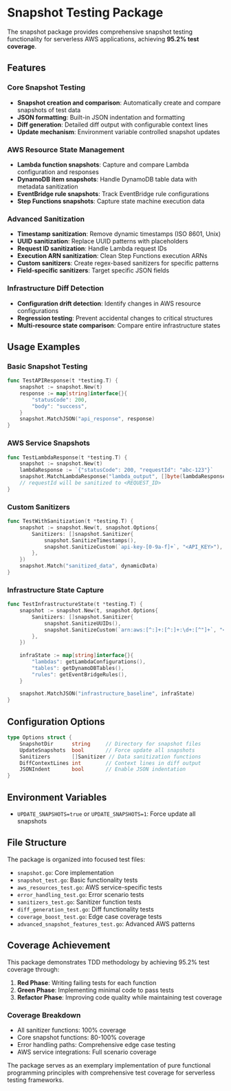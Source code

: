 # Snapshot Testing Package

The snapshot package provides comprehensive snapshot testing functionality for serverless AWS applications, achieving **95.2% test coverage**.

## Features

### Core Snapshot Testing
- **Snapshot creation and comparison**: Automatically create and compare snapshots of test data
- **JSON formatting**: Built-in JSON indentation and formatting
- **Diff generation**: Detailed diff output with configurable context lines
- **Update mechanism**: Environment variable controlled snapshot updates

### AWS Resource State Management
- **Lambda function snapshots**: Capture and compare Lambda configuration and responses
- **DynamoDB item snapshots**: Handle DynamoDB table data with metadata sanitization
- **EventBridge rule snapshots**: Track EventBridge rule configurations
- **Step Functions snapshots**: Capture state machine execution data

### Advanced Sanitization
- **Timestamp sanitization**: Remove dynamic timestamps (ISO 8601, Unix)
- **UUID sanitization**: Replace UUID patterns with placeholders
- **Request ID sanitization**: Handle Lambda request IDs
- **Execution ARN sanitization**: Clean Step Functions execution ARNs
- **Custom sanitizers**: Create regex-based sanitizers for specific patterns
- **Field-specific sanitizers**: Target specific JSON fields

### Infrastructure Diff Detection
- **Configuration drift detection**: Identify changes in AWS resource configurations
- **Regression testing**: Prevent accidental changes to critical structures
- **Multi-resource state comparison**: Compare entire infrastructure states

## Usage Examples

### Basic Snapshot Testing
```go
func TestAPIResponse(t *testing.T) {
    snapshot := snapshot.New(t)
    response := map[string]interface{}{
        "statusCode": 200,
        "body": "success",
    }
    snapshot.MatchJSON("api_response", response)
}
```

### AWS Service Snapshots
```go
func TestLambdaResponse(t *testing.T) {
    snapshot := snapshot.New(t)
    lambdaResponse := `{"statusCode": 200, "requestId": "abc-123"}`
    snapshot.MatchLambdaResponse("lambda_output", []byte(lambdaResponse))
    // requestId will be sanitized to <REQUEST_ID>
}
```

### Custom Sanitizers
```go
func TestWithSanitization(t *testing.T) {
    snapshot := snapshot.New(t, snapshot.Options{
        Sanitizers: []snapshot.Sanitizer{
            snapshot.SanitizeTimestamps(),
            snapshot.SanitizeCustom(`api-key-[0-9a-f]+`, "<API_KEY>"),
        },
    })
    snapshot.Match("sanitized_data", dynamicData)
}
```

### Infrastructure State Capture
```go
func TestInfrastructureState(t *testing.T) {
    snapshot := snapshot.New(t, snapshot.Options{
        Sanitizers: []snapshot.Sanitizer{
            snapshot.SanitizeUUIDs(),
            snapshot.SanitizeCustom(`arn:aws:[^:]+:[^:]+:\d+:[^"]+`, "<AWS_ARN>"),
        },
    })
    
    infraState := map[string]interface{}{
        "lambdas": getLambdaConfigurations(),
        "tables": getDynamoDBTables(),
        "rules": getEventBridgeRules(),
    }
    
    snapshot.MatchJSON("infrastructure_baseline", infraState)
}
```

## Configuration Options

```go
type Options struct {
    SnapshotDir      string     // Directory for snapshot files
    UpdateSnapshots  bool       // Force update all snapshots
    Sanitizers       []Sanitizer // Data sanitization functions
    DiffContextLines int        // Context lines in diff output
    JSONIndent       bool       // Enable JSON indentation
}
```

## Environment Variables

- `UPDATE_SNAPSHOTS=true` or `UPDATE_SNAPSHOTS=1`: Force update all snapshots

## File Structure

The package is organized into focused test files:
- `snapshot.go`: Core implementation
- `snapshot_test.go`: Basic functionality tests
- `aws_resources_test.go`: AWS service-specific tests
- `error_handling_test.go`: Error scenario tests
- `sanitizers_test.go`: Sanitizer function tests
- `diff_generation_test.go`: Diff functionality tests
- `coverage_boost_test.go`: Edge case coverage tests
- `advanced_snapshot_features_test.go`: Advanced AWS patterns

## Coverage Achievement

This package demonstrates TDD methodology by achieving 95.2% test coverage through:

1. **Red Phase**: Writing failing tests for each function
2. **Green Phase**: Implementing minimal code to pass tests
3. **Refactor Phase**: Improving code quality while maintaining test coverage

### Coverage Breakdown
- All sanitizer functions: 100% coverage
- Core snapshot functions: 80-100% coverage
- Error handling paths: Comprehensive edge case testing
- AWS service integrations: Full scenario coverage

The package serves as an exemplary implementation of pure functional programming principles with comprehensive test coverage for serverless testing frameworks.